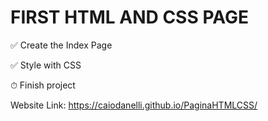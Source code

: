<h1>FIRST HTML AND CSS PAGE</h1>
✅ Create the Index Page

✅ Style with CSS

⏱ Finish project

Website Link: https://caiodanelli.github.io/PaginaHTMLCSS/

